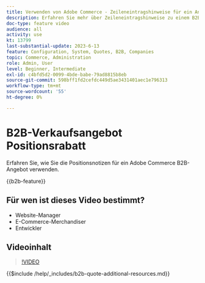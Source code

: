 ```yaml
---
title: Verwenden von Adobe Commerce - Zeileneintragshinweise für ein Angebot anzeigen
description: Erfahren Sie mehr über Zeileneintragshinweise zu einem B2B-Angebot in Adobe Commerce
doc-type: feature video
audience: all
activity: use
kt: 13799
last-substantial-update: 2023-6-13
feature: Configuration, System, Quotes, B2B, Companies
topic: Commerce, Administration
role: Admin, User
level: Beginner, Intermediate
exl-id: c4bfd5d2-0099-4bde-babe-79ad8815b8eb
source-git-commit: 598bff1fd2cefdc449d5ae3431401aec1e796313
workflow-type: tm+mt
source-wordcount: '55'
ht-degree: 0%

---
```


# B2B-Verkaufsangebot Positionsrabatt

Erfahren Sie, wie Sie die Positionsnotizen für ein Adobe Commerce B2B-Angebot verwenden.

{{b2b-feature}}

## Für wen ist dieses Video bestimmt?

- Website-Manager
- E-Commerce-Merchandiser
- Entwickler

## Videoinhalt

>[!VIDEO](https://video.tv.adobe.com/v/3420417?learn=on)

{{$include /help/_includes/b2b-quote-additional-resources.md}}
